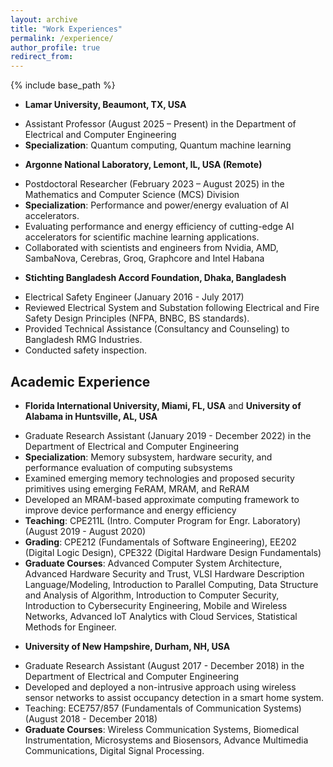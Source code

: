 ```yaml
---
layout: archive
title: "Work Experiences"
permalink: /experience/
author_profile: true
redirect_from:
---
```


{% include base_path %}


<!--### Postdoctoral Researcher (February 2023 – Present) 
**Mathematics and Computer Science (MCS) Division**  
*Argonne National Laboratory, IL, USA*  
📅 **February 2023 – Present**-->

- **Lamar University, Beaumont, TX, USA**  
* Assistant Professor (August 2025 – Present) in the Department of Electrical and Computer Engineering
* **Specialization**: Quantum computing, Quantum machine learning

- **Argonne National Laboratory, Lemont, IL, USA (Remote)**  
* Postdoctoral Researcher (February 2023 – August 2025) in the Mathematics and Computer Science (MCS) Division
* **Specialization**: Performance and power/energy evaluation of AI accelerators.
* Evaluating performance and energy efficiency of cutting-edge AI accelerators for scientific machine learning applications.
* Collaborated with scientists and engineers from Nvidia, AMD, SambaNova, Cerebras, Groq, Graphcore and Intel Habana

- **Stichting Bangladesh Accord Foundation, Dhaka, Bangladesh**  
* Electrical Safety Engineer (January 2016 - July 2017)
* Reviewed Electrical System and Substation following Electrical and Fire Safety Design Principles (NFPA, BNBC, BS standards).
* Provided Technical Assistance (Consultancy and Counseling) to Bangladesh RMG Industries.
* Conducted safety inspection.
  

## Academic Experience

- **Florida International University, Miami, FL, USA**  and  **University of Alabama in Huntsville, AL, USA**  
* Graduate Research Assistant (January 2019 - December 2022) in the Department of Electrical and Computer Engineering 
* **Specialization**: Memory subsystem, hardware security, and performance evaluation of computing subsystems
* Examined emerging memory technologies and proposed security primitives using emerging FeRAM, MRAM, and ReRAM
* Developed an MRAM-based approximate computing framework to improve device performance and energy efficiency
* **Teaching**: CPE211L (Intro. Computer Program for Engr. Laboratory) (August 2019 - August 2020)
* **Grading**: CPE212 (Fundamentals of Software Engineering), EE202 (Digital Logic Design), CPE322 (Digital Hardware Design Fundamentals)
* **Graduate Courses**: Advanced Computer System Architecture, Advanced Hardware Security and Trust, VLSI Hardware Description Language/Modeling, Introduction to Parallel Computing, Data Structure and Analysis of Algorithm, Introduction to Computer Security, Introduction to Cybersecurity Engineering, Mobile and Wireless Networks, Advanced loT Analytics with Cloud Services, Statistical Methods for Engineer.


- **University of New Hampshire, Durham, NH, USA**  
* Graduate Research Assistant (August 2017 - December 2018) in the Department of Electrical and Computer Engineering 
* Developed and deployed a non-intrusive approach using wireless sensor networks to assist occupancy detection in a smart home system.
* Teaching: ECE757/857 (Fundamentals of Communication Systems) (August 2018 - December 2018)
* **Graduate Courses**: Wireless Communication Systems, Biomedical Instrumentation, Microsystems and Biosensors, Advance Multimedia Communications, Digital Signal Processing.

 



<!--**Ph.D. in Electrical Engineering**  
*Iowa State University, Spring 2022*  
- **Major Professor:** T Raman 
- **Minor:** Mathematics-->




